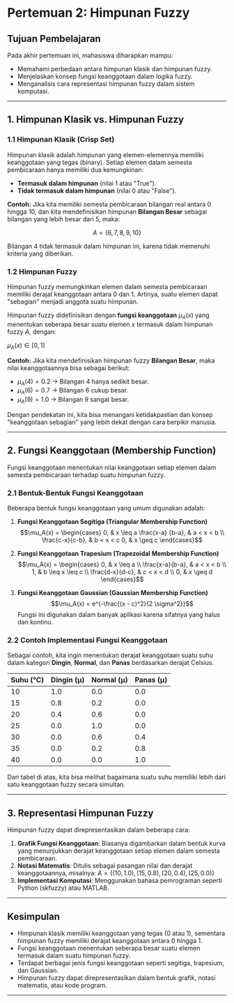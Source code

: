 # Pertemuan 2: Himpunan Fuzzy

## Tujuan Pembelajaran
Pada akhir pertemuan ini, mahasiswa diharapkan mampu:
- Memahami perbedaan antara himpunan klasik dan himpunan fuzzy.
- Menjelaskan konsep fungsi keanggotaan dalam logika fuzzy.
- Menganalisis cara representasi himpunan fuzzy dalam sistem komputasi.

---

## 1. Himpunan Klasik vs. Himpunan Fuzzy
### 1.1 Himpunan Klasik (Crisp Set)
Himpunan klasik adalah himpunan yang elemen-elemennya memiliki keanggotaan yang tegas (binary). Setiap elemen dalam semesta pembicaraan hanya memiliki dua kemungkinan:
- **Termasuk dalam himpunan** (nilai 1 atau "True").
- **Tidak termasuk dalam himpunan** (nilai 0 atau "False").

**Contoh:**
Jika kita memiliki semesta pembicaraan bilangan real antara 0 hingga 10, dan kita mendefinisikan himpunan **Bilangan Besar** sebagai bilangan yang lebih besar dari 5, maka:

$$ A = \{6, 7, 8, 9, 10\}$$

Bilangan 4 tidak termasuk dalam himpunan ini, karena tidak memenuhi kriteria yang diberikan.

### 1.2 Himpunan Fuzzy
Himpunan fuzzy memungkinkan elemen dalam semesta pembicaraan memiliki derajat keanggotaan antara 0 dan 1. Artinya, suatu elemen dapat "sebagian" menjadi anggota suatu himpunan.

Himpunan fuzzy didefinisikan dengan **fungsi keanggotaan** $\mu_A(x)$ yang menentukan seberapa besar suatu elemen $x$ termasuk dalam himpunan fuzzy $A$, dengan:

$\mu_A(x) \in [0,1]$

**Contoh:**
Jika kita mendefinisikan himpunan fuzzy **Bilangan Besar**, maka nilai keanggotaannya bisa sebagai berikut:
- $\mu_A(4) = 0.2$ → Bilangan 4 hanya sedikit besar.
- $\mu_A(6) = 0.7$ → Bilangan 6 cukup besar.
- $\mu_A(9) = 1.0$ → Bilangan 9 sangat besar.

Dengan pendekatan ini, kita bisa menangani ketidakpastian dan konsep "keanggotaan sebagian" yang lebih dekat dengan cara berpikir manusia.

---

## 2. Fungsi Keanggotaan (Membership Function)
Fungsi keanggotaan menentukan nilai keanggotaan setiap elemen dalam semesta pembicaraan terhadap suatu himpunan fuzzy.

### 2.1 Bentuk-Bentuk Fungsi Keanggotaan
Beberapa bentuk fungsi keanggotaan yang umum digunakan adalah:
1. **Fungsi Keanggotaan Segitiga (Triangular Membership Function)**
   $$\mu_A(x) = \begin{cases} 0, & x \leq a \frac{x-a} {b-a}, & a < x < b \\ \frac{c-x}{c-b}, & b < x < c  0, & x \geq c \end{cases}$$

2. **Fungsi Keanggotaan Trapesium (Trapezoidal Membership Function)**
   $$\mu_A(x) = \begin{cases} 
   0, & x \leq a \\ 
   \frac{x-a}{b-a}, & a < x < b \\ 
   1, & b \leq x \leq c \\ 
   \frac{d-x}{d-c}, & c < x < d \\ 
   0, & x \geq d
   \end{cases}$$

3. **Fungsi Keanggotaan Gaussian (Gaussian Membership Function)**
   $$\mu_A(x) = e^{-\frac{(x - c)^2}{2 \sigma^2}}$$
   Fungsi ini digunakan dalam banyak aplikasi karena sifatnya yang halus dan kontinu.

### 2.2 Contoh Implementasi Fungsi Keanggotaan
Sebagai contoh, kita ingin menentukan derajat keanggotaan suatu suhu dalam kategori **Dingin**, **Normal**, dan **Panas** berdasarkan derajat Celsius.

| Suhu (°C) | Dingin (μ) | Normal (μ) | Panas (μ) |
|-----------|------------|------------|-----------|
| 10        | 1.0        | 0.0        | 0.0       |
| 15        | 0.8        | 0.2        | 0.0       |
| 20        | 0.4        | 0.6        | 0.0       |
| 25        | 0.0        | 1.0        | 0.0       |
| 30        | 0.0        | 0.6        | 0.4       |
| 35        | 0.0        | 0.2        | 0.8       |
| 40        | 0.0        | 0.0        | 1.0       |

Dari tabel di atas, kita bisa melihat bagaimana suatu suhu memiliki lebih dari satu keanggotaan fuzzy secara simultan.

---

## 3. Representasi Himpunan Fuzzy
Himpunan fuzzy dapat direpresentasikan dalam beberapa cara:
1. **Grafik Fungsi Keanggotaan**: Biasanya digambarkan dalam bentuk kurva yang menunjukkan derajat keanggotaan setiap elemen dalam semesta pembicaraan.
2. **Notasi Matematis**: Ditulis sebagai pasangan nilai dan derajat keanggotaannya, misalnya:
   $A = \{(10,1.0), (15,0.8), (20,0.4), (25,0.0)\}$
3. **Implementasi Komputasi**: Menggunakan bahasa pemrograman seperti Python (skfuzzy) atau MATLAB.

---

## Kesimpulan
- Himpunan klasik memiliki keanggotaan yang tegas (0 atau 1), sementara himpunan fuzzy memiliki derajat keanggotaan antara 0 hingga 1.
- Fungsi keanggotaan menentukan seberapa besar suatu elemen termasuk dalam suatu himpunan fuzzy.
- Terdapat berbagai jenis fungsi keanggotaan seperti segitiga, trapesium, dan Gaussian.
- Himpunan fuzzy dapat direpresentasikan dalam bentuk grafik, notasi matematis, atau kode program.

---

